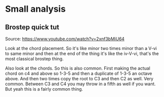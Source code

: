 # Small analysis
## Brostep quick tut
Source: https://www.youtube.com/watch?v=2xnf3bMiU64

Look at the chord placement. So it's like minor two times minor than a V-vi to same minor and then at the end of the thing it's like the iv-V-vi, that's the most classical brostep thing.

Also look at the chords. So this is also common. First making the actual chord on c4 and above so 1-3-5 and then a duplicate of 1-3-5 an octave above. And then two times copy the root to C3 and then C2 as well. Very common. Between C3 and C4 you may throw in a fifth as well if you want. But yeah this is a fairly common thing.
